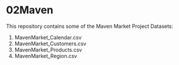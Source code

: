 # 02Maven

This repository contains some of the Maven Market Project Datasets:
1. MavenMarket_Calendar.csv
2. MavenMarket_Customers.csv
3. MavenMarket_Products.csv
4. MavenMarket_Region.csv
